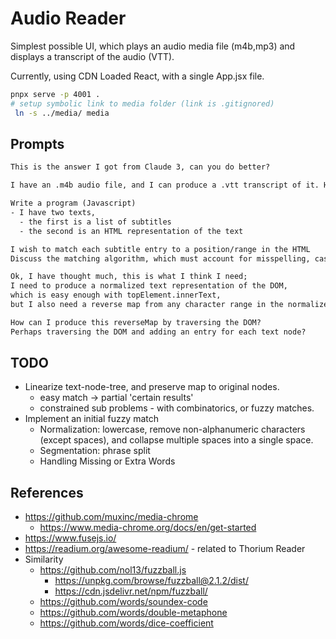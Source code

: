 # Audio Reader

Simplest possible UI, which plays an audio media file (m4b,mp3) and displays a transcript of the audio (VTT).

Currently, using CDN Loaded React, with a single App.jsx file.

```bash
pnpx serve -p 4001 .
# setup symbolic link to media folder (link is .gitignored)
 ln -s ../media/ media
```

## Prompts

```txt
This is the answer I got from Claude 3, can you do better?

I have an .m4b audio file, and I can produce a .vtt transcript of it. How can I play that in a browser. Ideally the transcript's text would be in a scrolling area, and current transcript test would be highlighted
```

```txt
Write a program (Javascript)
- I have two texts,
  - the first is a list of subtitles
  - the second is an HTML representation of the text

I wish to match each subtitle entry to a position/range in the HTML
Discuss the matching algorithm, which must account for misspelling, case, missing/extra punctuation etc.
```

```txt
Ok, I have thought much, this is what I think I need;
I need to produce a normalized text representation of the DOM,
which is easy enough with topElement.innerText,
but I also need a reverse map from any character range in the normalized text to the original DOM node.

How can I produce this reverseMap by traversing the DOM?
Perhaps traversing the DOM and adding an entry for each text node?
```

## TODO

- Linearize text-node-tree, and preserve map to original nodes.
  - easy match -> partial 'certain results'
  - constrained sub problems - with combinatorics, or fuzzy matches.
- Implement an initial fuzzy match
  - Normalization: lowercase, remove non-alphanumeric characters (except spaces), and collapse multiple spaces into a single space.
  - Segmentation: phrase split
  - Handling Missing or Extra Words

## References

- <https://github.com/muxinc/media-chrome>
  - <https://www.media-chrome.org/docs/en/get-started>
- <https://www.fusejs.io/>
- <https://readium.org/awesome-readium/> - related to Thorium Reader
- Similarity
  - <https://github.com/nol13/fuzzball.js>
    - <https://unpkg.com/browse/fuzzball@2.1.2/dist/>
    - <https://cdn.jsdelivr.net/npm/fuzzball/>
  - <https://github.com/words/soundex-code>
  - <https://github.com/words/double-metaphone>
  - <https://github.com/words/dice-coefficient>
